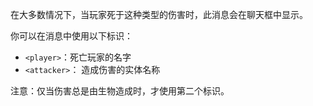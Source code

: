 在大多数情况下，当玩家死于这种类型的伤害时，此消息会在聊天框中显示。

你可以在消息中使用以下标识：

- `<player>`：死亡玩家的名字
- `<attacker>`： 造成伤害的实体名称

注意：仅当伤害总是由生物造成时，才使用第二个标识。
